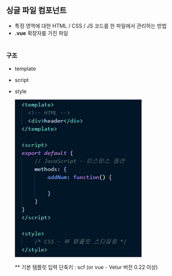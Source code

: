 ## 싱글 파일 컴포넌트 
- 특정 영역에 대한 HTML / CSS / JS 코드를 한 파일에서 관리하는 방법
- **.vue** 확장자를 가진 파일 
#
### 구조
- template
- script
- style       
  
  <img src="/Vue/img/싱글파일.png">     
  

  ** 기본 템플릿 입력 단축키 : scf (or vue - Vetur 버전 0.22 이상)





<template> 는 무조건 하나의 element만 가지고 있어야 함 



컴포넌트 등록 

*AppHeader 컴포넌트를 새로 만들어서 App.vue 에서 사용하기 

컴포넌트 파일이름은 파스칼 케이스로 작성 할 것 
최소 두단어 이상으로 조합  -   HTML 표준 태그와 브라우저가 구분 할 수 있게 하기 위하여 




